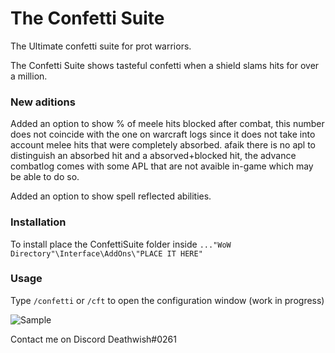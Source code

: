 # The Confetti Suite

The Ultimate confetti suite for prot warriors.

The Confetti Suite shows tasteful confetti when a shield slams hits for over a million.

### New aditions

Added an option to show % of meele hits blocked after combat, this number does not coincide with the one on warcraft logs since it does not take into account melee hits that were completely absorbed. afaik there is no apl to distinguish an absorbed hit and a absorved+blocked hit, the advance combatlog comes with some APL that are not avaible in-game which may be able to do so. 

Added an option to show spell reflected abilities.

### Installation

To install place the ConfettiSuite folder inside 
`..."WoW Directory"\Interface\AddOns\"PLACE IT HERE"`

### Usage

Type `/confetti` or `/cft` to open the configuration window (work in progress)

![Sample](http://i.imgur.com/qZIiyOm.jpg)
<!-- http://imgur.com/a/MUtRs -->
Contact me on Discord Deathwish#0261

